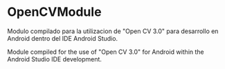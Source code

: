 # OpenCVModule

Modulo compilado para la utilizacion de "Open CV 3.0" para desarrollo en Android dentro del IDE Android Studio.

Module compiled for the use of "Open CV 3.0" for Android within the Android Studio IDE development.
